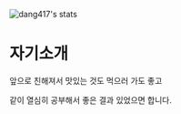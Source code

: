 ![dang417's stats](https://github-readme-stats-git-masterrstaa-rickstaa.vercel.app/api?username=dang417)

# 자기소개

앞으로 친해져서 맛있는 것도 먹으러 가도 좋고

같이 열심히 공부해서 좋은 결과 있었으면 합니다.
